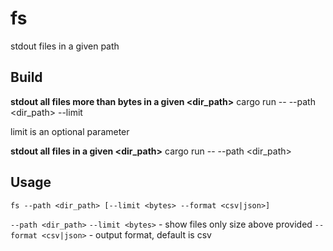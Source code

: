 # fs
stdout files in a given path

## Build
**stdout all files more than <bytes> bytes in a given <dir_path>**
cargo run -- --path <dir_path> --limit <bytes>

limit is an optional parameter

**stdout all files in a given <dir_path>**
cargo run -- --path <dir_path>

## Usage
`fs --path <dir_path> [--limit <bytes> --format <csv|json>]`

`--path <dir_path>`
`--limit <bytes>` - show files only size above provided
`--format <csv|json>` - output format, default is csv